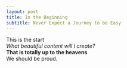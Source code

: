 ```yaml
---
layout: post
title: In the Beginning
subtitle: Never Expect a Journey to be Easy
---
```


 This is the start  
_What beautiful content will I create?_  
**That is totally up to the heavens**  
We should be proud.